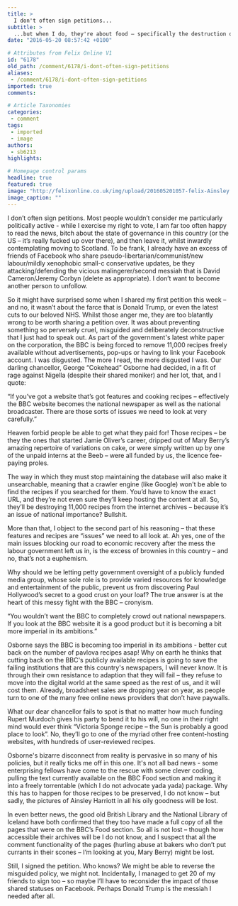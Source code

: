 ```yaml
---
title: >
  I don't often sign petitions...
subtitle: >
  ...but when I do, they're about food – specifically the destruction of the BBC's recipe archive
date: "2016-05-20 08:57:42 +0100"

# Attributes from Felix Online V1
id: "6178"
old_path: /comment/6178/i-dont-often-sign-petitions
aliases:
 - /comment/6178/i-dont-often-sign-petitions
imported: true
comments:

# Article Taxonomies
categories:
 - comment
tags:
 - imported
 - image
authors:
 - sb6213
highlights:

# Homepage control params
headline: true
featured: true
image: "http://felixonline.co.uk/img/upload/201605201057-felix-Ainsley Harriot.jpg"
image_caption: ""
---
```


I don’t often sign petitions. Most people wouldn’t consider me particularly politically active - while I exercise my right to vote, I am far too often happy to read the news, bitch about the state of governance in this country (or the US – it’s really fucked up over there), and then leave it, whilst inwardly contemplating moving to Scotland. To be frank, I already have an excess of friends of Facebook who share pseudo-libertarian/communist/new labour/mildly xenophobic small-c conservative updates, be they attacking/defending the vicious malingerer/second messiah that is David Cameron/Jeremy Corbyn (delete as appropriate). I don’t want to become another person to unfollow.

So it might have surprised some when I shared my first petition this week – and no, it wasn’t about the farce that is Donald Trump, or  even the latest cuts to our beloved NHS. Whilst those anger me, they are too blatantly wrong to be worth sharing a petition over. It was about preventing something so perversely cruel, misguided and deliberately deconstructive that I just had to speak out. As part of the government's latest white paper on the corporation, the BBC is being forced to remove 11,000 recipes freely available without advertisements, pop-ups or having to link your Facebook account. I was disgusted. The more I read, the more disgusted I was. Our darling chancellor, George “Cokehead” Osborne had decided, in a fit of rage against Nigella (despite their shared moniker) and her lot, that, and I quote:

“If you’ve got a website that’s got features and cooking recipes – effectively the BBC website becomes the national newspaper as well as the national broadcaster. There are those sorts of issues we need to look at very carefully.”

Heaven forbid people be able to get what they paid for! Those recipes – be they the ones that started Jamie Oliver’s career, dripped out of Mary Berry’s amazing repertoire of variations on cake, or were simply written up by one of the unpaid interns at the Beeb – were all funded by us, the licence fee-paying proles.

The way in which they must stop maintaining the database will also make it unsearchable, meaning that a crawler engine (like Google) won't be able to find the recipes if you searched for them. You’d have to know the exact URL, and they’re not even sure they’ll keep hosting the content at all. So, they’ll be destroying 11,000 recipes from the internet archives – because it’s an issue of national importance? Bullshit.

More than that, I object to the second part of his reasoning – that these features and recipes are “issues” we need to all look at. Ah yes, one of the main issues blocking our road to economic recovery after the mess the labour government left us in, is the excess of brownies in this country – and no, that’s not a euphemism.

Why should we be letting petty government oversight of a publicly funded media group, whose sole role is to provide varied resources for knowledge and entertainment of the public, prevent us from discovering Paul Hollywood’s secret to a good crust on your loaf? The true answer is at the heart of this messy fight with the BBC – cronyism.

“You wouldn’t want the BBC to completely crowd out national newspapers. If you look at the BBC website it is a good product but it is becoming a bit more imperial in its ambitions.”

Osborne says the BBC is becoming too imperial in its ambitions - better cut back on the number of pavlova recipes asap! Why on earth he thinks that cutting back on the BBC's publicly available recipes is going to save the failing institutions that are this country's newspapers, I will never know. It is through their own resistance to adaption that they will fail – they refuse to move into the digital world at the same speed as the rest of us, and it will cost them. Already, broadsheet sales are dropping year on year, as people turn to one of the many free online news providers that don’t have paywalls.

What our dear chancellor fails to spot is that no matter how much funding Rupert Murdoch gives his party to bend it to his will, no one in their right mind would ever think “Victoria Sponge recipe – the Sun is probably a good place to look”. No, they’ll go to one of the myriad other free content-hosting websites, with hundreds of user-reviewed recipes.

Osborne's bizarre disconnect from reality is pervasive in so many of his policies, but it really ticks me off in this one. It's not all bad news - some enterprising fellows have come to the rescue with some clever coding, pulling the text currently available on the BBC Food section and making it into a freely torrentable (which I do not advocate yada yada) package. Why this has to happen for those recipes to be preserved, I do not know – but sadly, the pictures of Ainsley Harriott in all his oily goodness will be lost.

In even better news, the good old British Library and the National Library of Iceland have both confirmed that they too have made a full copy of all the pages that were on the BBC’s Food section. So all is not lost – though how accessible their archives will be I do not know, and I suspect that all the comment functionality of the pages (hurling abuse at bakers who don’t put currants in their scones – I’m looking at you, Mary Berry) might be lost.

Still, I signed the petition. Who knows? We might be able to reverse the misguided policy, we might not. Incidentally, I managed to get 20 of my friends to sign too – so maybe I’ll have to reconsider the impact of those shared statuses on Facebook. Perhaps Donald Trump is the messiah I needed after all.
